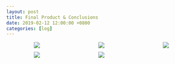 ```yaml
---
layout: post
title: Final Product & Conclusions
date: 2019-02-12 12:00:00 +0800
categories: [log]
---
```


<style>
  .wrapper {
    display: grid;
    grid-template-columns: repeat(3, 1fr);
    column-gap: 10px;
    row-gap: 10px;
    justify-items: center;
  }

  .item {
    text-align: center;
  }

  .item > img {
    width: 150px;
    height: 150px;
    padding; 5px;
  }

</style>

<div class="wrapper">
  <img class="item" src="/speaalpha18/asset_images/craft/IMG_6612.JPG"/>
  <img class="item" src="/speaalpha18/asset_images/craft/IMG_6609.JPG"/>
  <img class="item" src="/speaalpha18/asset_images/craft/IMG_6556.JPG"/>
  <img class="item" src="/speaalpha18/asset_images/craft/IMG_6608.JPG"/>
  <img class="item" src="/speaalpha18/asset_images/testing/IMG_6603.JPG"/>
</div>
